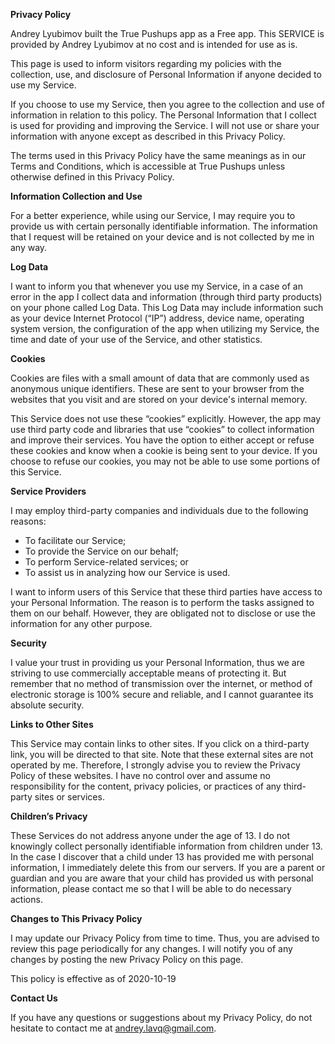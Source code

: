 
<strong>Privacy Policy</strong> <p>
              Andrey Lyubimov built the True Pushups app as
              a Free app. This SERVICE is provided by
              Andrey Lyubimov at no cost and is intended for use as
              is.
            </p> <p>
              This page is used to inform visitors regarding my
              policies with the collection, use, and disclosure of Personal
              Information if anyone decided to use my Service.
            </p> <p>
              If you choose to use my Service, then you agree to
              the collection and use of information in relation to this
              policy. The Personal Information that I collect is
              used for providing and improving the Service. I will not use or share your information with
              anyone except as described in this Privacy Policy.
            </p> <p>
              The terms used in this Privacy Policy have the same meanings
              as in our Terms and Conditions, which is accessible at
              True Pushups unless otherwise defined in this Privacy Policy.
            </p> <p><strong>Information Collection and Use</strong></p> <p>
              For a better experience, while using our Service, I
              may require you to provide us with certain personally
              identifiable information. The information that
              I request will be retained on your device and is not collected by me in any way.
            </p> <!----> <p><strong>Log Data</strong></p> <p>
              I want to inform you that whenever you
              use my Service, in a case of an error in the app
              I collect data and information (through third party
              products) on your phone called Log Data. This Log Data may
              include information such as your device Internet Protocol
              (“IP”) address, device name, operating system version, the
              configuration of the app when utilizing my Service,
              the time and date of your use of the Service, and other
              statistics.
            </p> <p><strong>Cookies</strong></p> <p>
              Cookies are files with a small amount of data that are
              commonly used as anonymous unique identifiers. These are sent
              to your browser from the websites that you visit and are
              stored on your device's internal memory.
            </p> <p>
              This Service does not use these “cookies” explicitly. However,
              the app may use third party code and libraries that use
              “cookies” to collect information and improve their services.
              You have the option to either accept or refuse these cookies
              and know when a cookie is being sent to your device. If you
              choose to refuse our cookies, you may not be able to use some
              portions of this Service.
            </p> <p><strong>Service Providers</strong></p> <p>
              I may employ third-party companies and
              individuals due to the following reasons:
            </p> <ul><li>To facilitate our Service;</li> <li>To provide the Service on our behalf;</li> <li>To perform Service-related services; or</li> <li>To assist us in analyzing how our Service is used.</li></ul> <p>
              I want to inform users of this Service
              that these third parties have access to your Personal
              Information. The reason is to perform the tasks assigned to
              them on our behalf. However, they are obligated not to
              disclose or use the information for any other purpose.
            </p> <p><strong>Security</strong></p> <p>
              I value your trust in providing us your
              Personal Information, thus we are striving to use commercially
              acceptable means of protecting it. But remember that no method
              of transmission over the internet, or method of electronic
              storage is 100% secure and reliable, and I cannot
              guarantee its absolute security.
            </p> <p><strong>Links to Other Sites</strong></p> <p>
              This Service may contain links to other sites. If you click on
              a third-party link, you will be directed to that site. Note
              that these external sites are not operated by me.
              Therefore, I strongly advise you to review the
              Privacy Policy of these websites. I have
              no control over and assume no responsibility for the content,
              privacy policies, or practices of any third-party sites or
              services.
            </p> <p><strong>Children’s Privacy</strong></p> <p>
              These Services do not address anyone under the age of 13.
              I do not knowingly collect personally
              identifiable information from children under 13. In the case
              I discover that a child under 13 has provided
              me with personal information, I immediately
              delete this from our servers. If you are a parent or guardian
              and you are aware that your child has provided us with
              personal information, please contact me so that
              I will be able to do necessary actions.
            </p> <p><strong>Changes to This Privacy Policy</strong></p> <p>
              I may update our Privacy Policy from
              time to time. Thus, you are advised to review this page
              periodically for any changes. I will
              notify you of any changes by posting the new Privacy Policy on
              this page.
            </p> <p>This policy is effective as of 2020-10-19</p> <p><strong>Contact Us</strong></p> <p>
              If you have any questions or suggestions about my
              Privacy Policy, do not hesitate to contact me at andrey.lavq@gmail.com.
            
</body>
</html>
